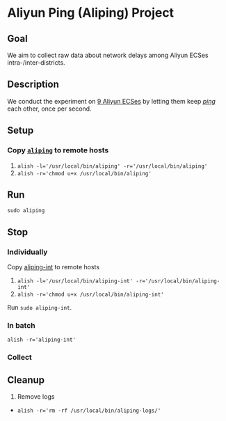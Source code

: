 # Aliyun Ping (Aliping) Project

## Goal
We aim to collect raw data about network delays among Aliyun ECSes intra-/inter-districts.

## Description
We conduct the experiment on [9 Aliyun ECSes](https://github.com/hengxin/aliyun-projects/blob/master/aliyun-ecs/aliyun-hosts) 
by letting them keep [*ping*](https://en.wikipedia.org/wiki/Ping_(networking_utility)) each other, once per second.

## Setup

### Copy [`aliping`](https://github.com/hengxin/aliyun-projects/blob/master/aliyun-scripts/aliping) to remote hosts 
1. `alish -l='/usr/local/bin/aliping' -r='/usr/local/bin/aliping'`
2. `alish -r='chmod u+x /usr/local/bin/aliping'`

## Run
`sudo aliping`

## Stop

### Individually
Copy [aliping-int]() to remote hosts
1. `alish -l='/usr/local/bin/aliping-int' -r='/usr/local/bin/aliping-int'`
2. `alish -r='chmod u+x /usr/local/bin/aliping-int'`

Run `sudo aliping-int`.

### In batch
`alish -r='aliping-int'`

### Collect


## Cleanup
1. Remove logs
 - `alish -r='rm -rf /usr/local/bin/aliping-logs/'`
